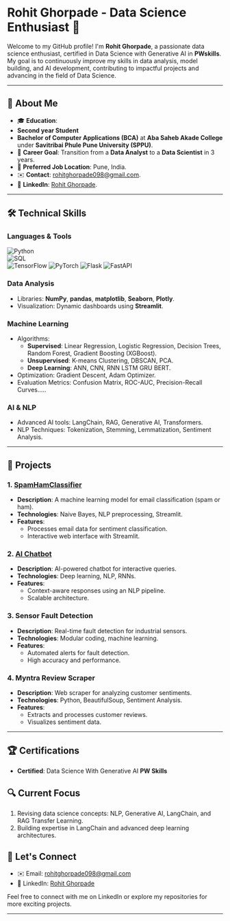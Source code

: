 # Rohit Ghorpade - Data Science Enthusiast 🚀  

Welcome to my GitHub profile! I'm **Rohit Ghorpade**, a passionate data science enthusiast, certified in Data Science with Generative AI in **PWskills**. My goal is to continuously improve my skills in data analysis, model building, and AI development, contributing to impactful projects and advancing in the field of Data Science.

---

## 📖 About Me  

- 🎓 **Education**:
- **Second year Student**
- **Bachelor of Computer Applications (BCA)** at **Aba Saheb Akade College** under **Savitribai Phule Pune University (SPPU)**.  
- 💼 **Career Goal**: Transition from a **Data Analyst** to a **Data Scientist** in 3 years.  
- 📍 **Preferred Job Location**: Pune, India.  
- ✉️ **Contact**: [rohitghorpade098@gmail.com](mailto:rohitghorpade098@gmail.com).  
- 🤝 **LinkedIn**: [Rohit Ghorpade](https://www.linkedin.com/in/rohit-ghorpade-32a139306/).  

---

## 🛠️ Technical Skills  

### Languages & Tools  
![Python](https://img.shields.io/badge/Python-3776AB?style=flat-square&logo=python&logoColor=white)  
![SQL](https://img.shields.io/badge/SQL-4479A1?style=for-the-badge&logo=sql&logoColor=white)  
![TensorFlow](https://img.shields.io/badge/TensorFlow-FF6F00?style=for-the-badge&logo=tensorflow&logoColor=white)
![PyTorch](https://img.shields.io/badge/PyTorch-EE4C2C?style=for-the-badge&logo=pytorch&logoColor=white)
![Flask](https://img.shields.io/badge/Flask-000000?style=for-the-badge&logo=flask&logoColor=white)
![FastAPI](https://img.shields.io/badge/FastAPI-009688?style=for-the-badge&logo=fastapi&logoColor=white)

### Data Analysis  
- Libraries: **NumPy**, **pandas**, **matplotlib**, **Seaborn**, **Plotly**.  
- Visualization: Dynamic dashboards using **Streamlit**.  

### Machine Learning  
- Algorithms:  
  - **Supervised**: Linear Regression, Logistic Regression, Decision Trees, Random Forest, Gradient Boosting (XGBoost).  
  - **Unsupervised**: K-means Clustering, DBSCAN, PCA.  
  - **Deep Learning**: ANN, CNN, RNN LSTM GRU BERT.  
- Optimization: Gradient Descent, Adam Optimizer.  
- Evaluation Metrics: Confusion Matrix, ROC-AUC, Precision-Recall Curves.....

### AI & NLP  
- Advanced AI tools: LangChain, RAG, Generative AI, Transformers.  
- NLP Techniques: Tokenization, Stemming, Lemmatization, Sentiment Analysis.  

---

## 📂 Projects  

### 1. [SpamHamClassifier](https://github.com/Rohit-ghorpade/SpamHamClassifier)  
- **Description**: A machine learning model for email classification (spam or ham).  
- **Technologies**: Naive Bayes, NLP preprocessing, Streamlit.  
- **Features**:  
  - Processes email data for sentiment classification.  
  - Interactive web interface with Streamlit.  

### 2. [AI Chatbot](https://github.com/Rohit-ghorpade/AI_chatbot)  
- **Description**: AI-powered chatbot for interactive queries.  
- **Technologies**: Deep learning, NLP, RNNs.  
- **Features**:  
  - Context-aware responses using an NLP pipeline.  
  - Scalable architecture.  

### 3. Sensor Fault Detection  
- **Description**: Real-time fault detection for industrial sensors.  
- **Technologies**: Modular coding, machine learning.  
- **Features**:  
  - Automated alerts for fault detection.  
  - High accuracy and performance.

### 4. Myntra Review Scraper  
- **Description**: Web scraper for analyzing customer sentiments.  
- **Technologies**: Python, BeautifulSoup, Sentiment Analysis.  
- **Features**:  
  - Extracts and processes customer reviews.  
  - Visualizes sentiment data.  

---

## 🏆 Certifications  

- **Certified**: Data Science With Generative AI **PW Skills**  


## 🔍 Current Focus  

1. Revising data science concepts: NLP, Generative AI, LangChain, and RAG Transfer Learning.
2. Building expertise in LangChain and advanced deep learning architectures.  

## 📧 Let's Connect  

- ✉️ Email: [rohitghorpade098@gmail.com](mailto:rohitghorpade098@gmail.com)  
- 🔗 LinkedIn: [Rohit Ghorpade](https://www.linkedin.com/in/rohit-ghorpade-32a139306/)  

Feel free to connect with me on LinkedIn or explore my repositories for more exciting projects.



---
